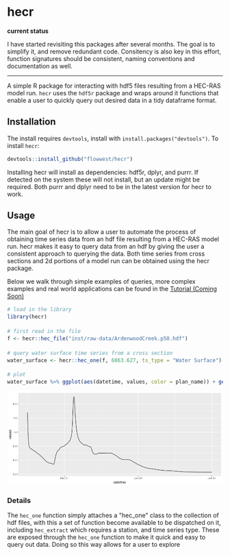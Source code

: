 # hecr 

**current status**

I have started revisiting this packages after several months. The goal
is to simplify it, and remove redundant code. Consitency is also key 
in this effort, function signatures should be consistent, naming conventions
and documentation as well.

<hr>


A simple R package for interacting with hdf5 files resulting from a HEC-RAS 
model run. `hecr` uses the `hdf5r` package and wraps around it functions that enable 
a user to quickly query out desired data in a tidy dataframe format.

## Installation 

The install requires `devtools`, install with `install.packages("devtools")`.
To install `hecr`:

```r 
devtools::install_github("flowwest/hecr")
```

Installing hecr will install as dependencies: hdf5r, dplyr, and purrr. If detected
on the system these will not install, but an update might be required. Both purrr and dplyr
need to be in the latest version for hecr to work.

## Usage 

The main goal of hecr is to allow a user to automate the process
of obtaining time series data from an hdf file resulting from a HEC-RAS model run.
hecr makes it easy to query data from an hdf by giving the user a consistent approach
to querying the data. Both time series from cross sections and 2d portions of a model
run can be obtained using the hecr package.

Below we walk through simple examples of queries, more complex examples and real world
applications can be found in the [Tutorial (Coming Soon)](#)


```r
# load in the library
library(hecr)

# first read in the file
f <- hecr::hec_file("inst/raw-data/ArdenwoodCreek.p50.hdf")

# query water surface time series from a cross section 
water_surface <- hecr::hec_one(f, 6863.627, ts_type = "Water Surface")

# plot
water_surface %>% ggplot(aes(datetime, values, color = plan_name)) + geom_line()
```

![](images/cross_section_single_file.png)

### Details 

The `hec_one` function simply attaches a "hec_one" class to the collection of 
hdf files, with this a set of function become available to be dispatched on it, including 
`hec_extract` which requires a station, and time series type. These are exposed through 
the `hec_one` function to make it quick and easy to query out data.
Doing so this way allows for a user to explore 



